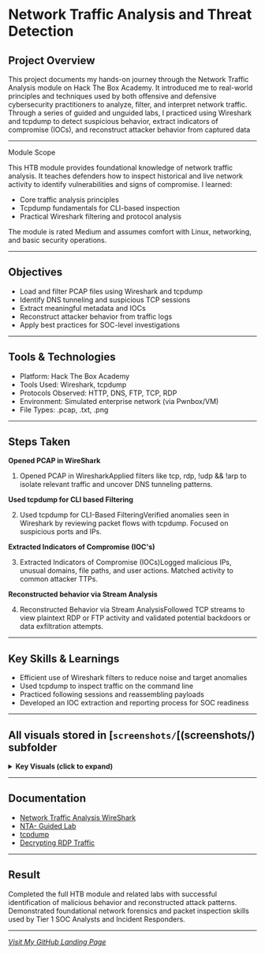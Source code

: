 # Network Traffic Analysis and Threat Detection

## Project Overview
This project documents my hands-on journey through the Network Traffic Analysis module on Hack The Box Academy. It introduced me to real-world principles and techniques used by both offensive and defensive cybersecurity practitioners to analyze, filter, and interpret network traffic. Through a series of guided and unguided labs, I practiced using Wireshark and tcpdump to detect suspicious behavior, extract indicators of compromise (IOCs), and reconstruct attacker behavior from captured data

---
Module Scope

This HTB module provides foundational knowledge of network traffic analysis. It teaches defenders how to inspect historical and live network activity to identify vulnerabilities and signs of compromise. I learned:

- Core traffic analysis principles
- Tcpdump fundamentals for CLI-based inspection
- Practical Wireshark filtering and protocol analysis

The module is rated Medium and assumes comfort with Linux, networking, and basic security operations.

---

## Objectives
- Load and filter PCAP files using Wireshark and tcpdump
- Identify DNS tunneling and suspicious TCP sessions
- Extract meaningful metadata and IOCs
- Reconstruct attacker behavior from traffic logs
- Apply best practices for SOC-level investigations

---

## Tools & Technologies
- Platform: Hack The Box Academy
- Tools Used: Wireshark, tcpdump
- Protocols Observed: HTTP, DNS, FTP, TCP, RDP
- Environment: Simulated enterprise network (via Pwnbox/VM)
- File Types: .pcap, .txt, .png
  
---

## Steps Taken

**Opened PCAP in WireShark**

1. Opened PCAP in WiresharkApplied filters like tcp, rdp, !udp && !arp to isolate relevant traffic and uncover DNS tunneling patterns.

**Used tcpdump for CLI based Filtering**

2. Used tcpdump for CLI-Based FilteringVerified anomalies seen in Wireshark by reviewing packet flows with tcpdump. Focused on suspicious ports and IPs.

**Extracted Indicators of Compromise (IOC's)**

3. Extracted Indicators of Compromise (IOCs)Logged malicious IPs, unusual domains, file paths, and user actions. Matched activity to common attacker TTPs.

**Reconstructed behavior via Stream Analysis**

4. Reconstructed Behavior via Stream AnalysisFollowed TCP streams to view plaintext RDP or FTP activity and validated potential backdoors or data exfiltration attempts.

---

## Key Skills & Learnings

- Efficient use of Wireshark filters to reduce noise and target anomalies
- Used tcpdump to inspect traffic on the command line
- Practiced following sessions and reassembling payloads
- Developed an IOC extraction and reporting process for SOC readiness

---
 ## All visuals stored in [`screenshots/`[(screenshots/) subfolder
<details>
   <summary><strong>Key Visuals (click to expand)</strong> </summary>

### Starting a TCPDump Capture
![Starting a TCPDump Capture](screenshots/tcpdump-which-D-interface.png)
### Wireshark HTTP Filter Results
![Wireshark HTTP Filter](screenshots/wireshark-http.png)
### Exporting HTTP objects
![Exporting HTTP Objects](screenshots/objects-to-export.png)

</details>

---

## Documentation
- [Network Traffic Analysis WireShark](docs/Network-Traffic-Analysis-WireShark.md)
- [NTA- Guided Lab](docs/NTA-Guided-Lab-Wireshark.md)
- [tcpdump](docs/tcpdump-commands.md)
- [Decrypting RDP Traffic](docs/Decrypting-RDP-traffic.md)

---

## Result

Completed the full HTB module and related labs with successful identification of malicious behavior and reconstructed attack patterns. Demonstrated foundational network forensics and packet inspection skills used by Tier 1 SOC Analysts and Incident Responders.

---

*[Visit My GitHub Landing Page](https://github.com/Jovaan-Whitton)*

